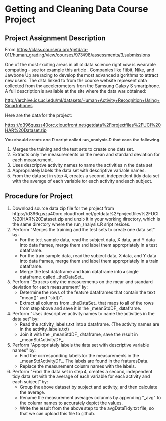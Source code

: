# Getting and Cleaning Data Course Project
## Project Assignment Description 
From https://class.coursera.org/getdata-011/human_grading/view/courses/973498/assessments/3/submissions

One of the most exciting areas in all of data science right now is wearable computing - see for example this article . Companies like Fitbit, Nike, and Jawbone Up are racing to develop the most advanced algorithms to attract new users. The data linked to from the course website represent data collected from the accelerometers from the Samsung Galaxy S smartphone. A full description is available at the site where the data was obtained: 

http://archive.ics.uci.edu/ml/datasets/Human+Activity+Recognition+Using+Smartphones 

Here are the data for the project: 

https://d396qusza40orc.cloudfront.net/getdata%2Fprojectfiles%2FUCI%20HAR%20Dataset.zip 

You should create one R script called run_analysis.R that does the following. 

1. Merges the training and the test sets to create one data set.
2. Extracts only the measurements on the mean and standard deviation for each measurement. 
3. Uses descriptive activity names to name the activities in the data set
4. Appropriately labels the data set with descriptive variable names. 
5. From the data set in step 4, creates a second, independent tidy data set with the average of each variable for each activity and each subject.

## Procedure for Project
<ol>
    <li> Download source data zip file for the project from https://d396qusza40orc.cloudfront.net/getdata%2Fprojectfiles%2FUCI%20HAR%20Dataset.zip and unzip it in your working directory, which is the same directory where the run_analysis.R sript resides.</li>
    <li> Perform "Merges the training and the test sets to create one data set" by:
        <ul>
            <li> For the test sample data, read the subject data, X data, and Y data into data frames, merge them and label them appropriately in a test dataframe.</li>
            <li> For the train sample data, read the subject data, X data, and Y data into data frames, merge them and label them appropriately in a train dataframe.</li>
            <li> Merge the test dataframe and train dataframe into a single dataframe, called _theDataSet_.</li>
        </ul>
    </li>
    <li> Perform "Extracts only the measurements on the mean and standard deviation for each measurement" by:
        <ul>
            <li> Determine the rows of the feature dataframes that contain the text "mean()" and "std()".</li>
            <li> Extract all columns from _theDataSet_ that maps to all of the rows from step above and save it in the _meanStdDF_ dataframe.</li>
        </ul>
    </li>    
    <li> Perform "Uses descriptive activity names to name the activities in the data set" by:
        <ul>
            <li> Read the activity_labels.txt into a dataframe.  (The activity names are in the activity_labels.txt)</li>
            <li> Join it with the _meanStdDF_ dataframe, save the result in _meanStdActivityDF_. </li>
        </ul>
    </li>    
    <li> Perform "Appropriately labels the data set with descriptive variable names" by:
        <ul>
            <li>Find the corresponding labels for the measurements in the _meanStdActivityDF_.  The labels are found in the featuresData.</li>
            <li> Replace the measurement colunm names with the labels.</li>
        </ul>
    </li>    
    <li>Perform "From the data set in step 4, creates a second, independent tidy data set with the average of each variable for each activity and each subject" by:
        <ul>
            <li>Group the above dataset by subject and activity, and then calculate the average.</li>
            <li>Rename the measurement averages colunms by appending "_avg" to the column names to accurately depict the values.</li>
            <li>Write the result from the above step to the avgDataTidy.txt file, so that we can upload this file to github.
        </ul>
    </li>
</ol>

